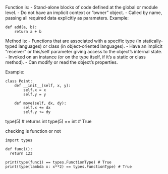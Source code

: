 Function is:
    - Stand-alone blocks of code defined at the global or module level.
    - Do not have an implicit context or “owner” object.
    - Called by name, passing all required data explicitly as parameters.
Example:
```
def add(a, b):
    return a + b
```

Method is:
    - Functions that are associated with a specific type (in statically-typed languages) or class (in object-oriented languages).
    - Have an implicit “receiver” or this/self parameter giving access to the object’s internal state.
    - Invoked on an instance (or on the type itself, if it’s a static or class method).
    - Can modify or read the object’s properties.

Example:

```
class Point:
    def __init__(self, x, y):
        self.x = x
        self.y = y

    def move(self, dx, dy):
        self.x += dx
        self.y += dy
```

type(5) # returns int
type(5) == int # True

checking is function or not
```
import types

def func1():
  return 123

print(type(func1) == types.FunctionType) # True
print(type(lambda x: x**2) == types.FunctionType) # True
```